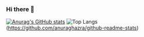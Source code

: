 ### Hi there 👋
[![Anurag's GitHub stats](https://github-readme-stats.vercel.app/api?username=moulin-louis)](https://github.com/anuraghazra/github-readme-stats)
![Top Langs](https://github-readme-stats.vercel.app/api/top-langs/?username=moulin-louis&layout=compact)(https://github.com/anuraghazra/github-readme-stats)

<!--
**moulin-louis/moulin-louis** is a ✨ _special_ ✨ repository because its `README.md` (this file) appears on your GitHub profile.

Here are some ideas to get you started:

- 🔭 I’m currently working on ...
- 🌱 I’m currently learning ...
- 👯 I’m looking to collaborate on ...
- 🤔 I’m looking for help with ...
- 💬 Ask me about ...
- 📫 How to reach me: ...
- 😄 Pronouns: ...
- ⚡ Fun fact: ...
-->

